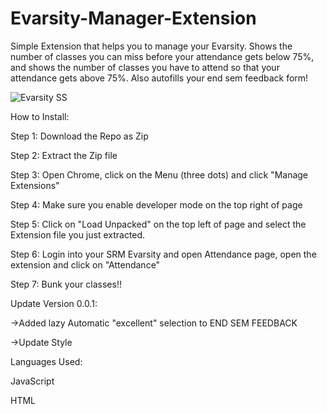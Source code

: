 # Evarsity-Manager-Extension
 Simple Extension that helps you to manage your Evarsity.
 Shows the number of classes you can miss before your attendance gets below 75%,
 and shows the number of classes you have to attend so that your attendance gets above 75%.
 Also autofills your end sem feedback form!
 
![Evarsity SS](https://github.com/CaptainYogs/Evarsity-Attendance-Extension/assets/68982253/4b666a5f-2b50-4058-810c-80ad4af629de)

How to Install:

Step 1: Download the Repo as Zip

Step 2: Extract the Zip file

Step 3: Open Chrome, click on the Menu (three dots) and click "Manage Extensions"

Step 4: Make sure you enable developer mode on the top right of page

Step 5: Click on "Load Unpacked" on the top left of page and select the Extension file you just extracted.

Step 6: Login into your SRM Evarsity and open Attendance page, open the extension and click on "Attendance"

Step 7: Bunk your classes!!


Update Version 0.0.1:

->Added lazy Automatic "excellent" selection to END SEM FEEDBACK

->Update Style


Languages Used:

JavaScript

HTML
